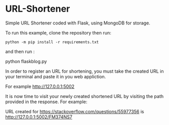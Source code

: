 # URL-Shortener
Simple URL Shortener coded with Flask, using MongoDB for storage.

To run this example, clone the repository then run:

    python -m pip install -r requirements.txt 

and then run :

   python flaskblog.py
   
In order to register an URL for shortening, you must take the created URL in your terminal and paste it in you web appliction.

For example http://127.0.0.1:5002

It is now time to visit your newly created shortened URL by visiting the path provided in the response. For example:

URL created for https://stackoverflow.com/questions/55977356 is http://127.0.0.1:5002/FM374NS7
